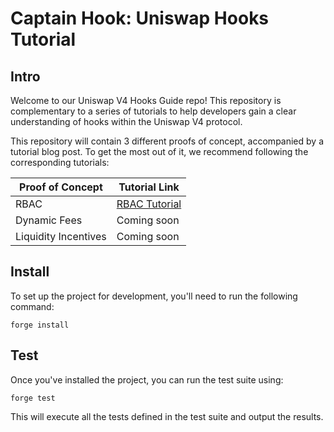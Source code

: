 # Captain Hook: Uniswap Hooks Tutorial

## Intro
Welcome to our Uniswap V4 Hooks Guide repo! This repository is complementary to a series of tutorials to help developers gain a clear understanding of hooks within the Uniswap V4 protocol.

This repository will contain 3 different proofs of concept, accompanied by a tutorial blog post. To get the most out of it, we recommend following the corresponding tutorials:

| Proof of Concept       | Tutorial Link                 |
|------------------------|-------------------------------|
| RBAC                   | [RBAC Tutorial](random_link)  |
| Dynamic Fees           | Coming soon                   |
| Liquidity Incentives   | Coming soon                   |

## Install

To set up the project for development, you'll need to run the following command:

```shell
forge install
```

## Test

Once you've installed the project, you can run the test suite using:

```shell
forge test
```
This will execute all the tests defined in the test suite and output the results.